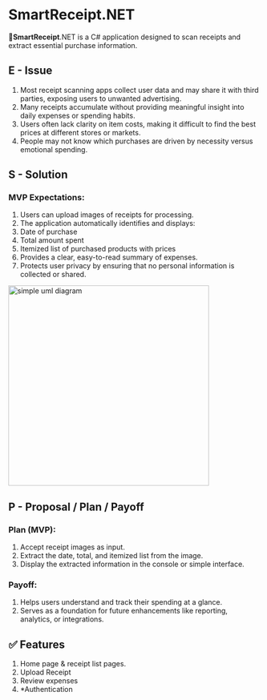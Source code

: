 # SmartReceipt.NET
🧾**SmartReceipt**.NET is a C# application designed to scan receipts and extract essential purchase information.


##  E - Issue

1. Most receipt scanning apps collect user data and may share it with third parties, exposing users to unwanted advertising.
2. Many receipts accumulate without providing meaningful insight into daily expenses or spending habits.
3. Users often lack clarity on item costs, making it difficult to find the best prices at different stores or markets.
4. People may not know which purchases are driven by necessity versus emotional spending.


## S - Solution


### MVP Expectations:
  1. Users can upload images of receipts for processing.
  2. The application automatically identifies and displays:
  3. Date of purchase
  4. Total amount spent
  5. Itemized list of purchased products with prices
  6. Provides a clear, easy-to-read summary of expenses.
  7. Protects user privacy by ensuring that no personal information is collected or shared.


<img width="400" height="400" alt="simple uml diagram" src="https://github.com/user-attachments/assets/1f39d3d7-c867-4197-a0d6-24d4d313f801" />



## P - Proposal / Plan / Payoff

### Plan (MVP):
1. Accept receipt images as input.
2. Extract the date, total, and itemized list from the image.
3. Display the extracted information in the console or simple interface.

### Payoff:
1. Helps users understand and track their spending at a glance.
2. Serves as a foundation for future enhancements like reporting, analytics, or integrations.


## ✅ Features
1. Home page & receipt list pages.
2. Upload Receipt
3. Review expenses
4. *Authentication

